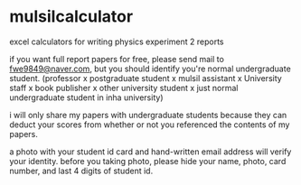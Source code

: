 # mulsilcalculator
excel calculators for writing physics experiment 2 reports

if you want full report papers for free, please send mail to fwe9849@naver.com, but you should identify you're normal undergraduate student.
(professor x postgraduate student x mulsil assistant x University staff x book publisher x other university student x just normal undergraduate student in inha university)

i will only share my papers with undergraduate students because they can deduct your scores from whether or not you referenced the contents of my papers.

a photo with your student id card and hand-written email address will verify your identity. before you taking photo, please hide your name, photo, card number, and last 4 digits of student id. 
